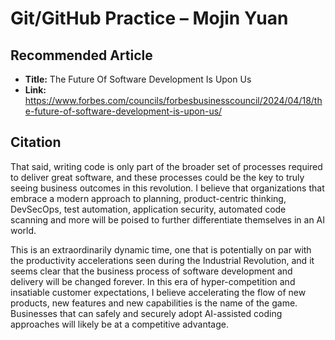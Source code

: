 # Git/GitHub Practice – Mojin Yuan

## Recommended Article
- **Title:** The Future Of Software Development Is Upon Us
- **Link:** https://www.forbes.com/councils/forbesbusinesscouncil/2024/04/18/the-future-of-software-development-is-upon-us/

## Citation
That said, writing code is only part of the broader set of processes required to deliver great software, and these processes could be the key to truly seeing business outcomes in this revolution. I believe that organizations that embrace a modern approach to planning, product-centric thinking, DevSecOps, test automation, application security, automated code scanning and more will be poised to further differentiate themselves in an AI world.

This is an extraordinarily dynamic time, one that is potentially on par with the productivity accelerations seen during the Industrial Revolution, and it seems clear that the business process of software development and delivery will be changed forever. In this era of hyper-competition and insatiable customer expectations, I believe accelerating the flow of new products, new features and new capabilities is the name of the game. Businesses that can safely and securely adopt AI-assisted coding approaches will likely be at a competitive advantage.
